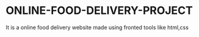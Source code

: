 # ONLINE-FOOD-DELIVERY-PROJECT
It is a online food delivery website made using fronted tools like html,css
